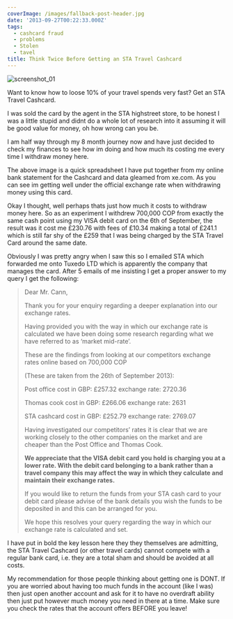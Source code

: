 ```yaml
---
coverImage: /images/fallback-post-header.jpg
date: '2013-09-27T00:22:33.000Z'
tags:
  - cashcard fraud
  - problems
  - Stolen
  - tavel
title: Think Twice Before Getting an STA Travel Cashcard
---
```


![screenshot_01](https://mikecann.co.uk/wp-content/uploads/2013/09/screenshot_012.png)

Want to know how to loose 10% of your travel spends very fast? Get an STA Travel Cashcard.

<!-- more -->

I was sold the card by the agent in the STA highstreet store, to be honest I was a little stupid and didnt do a whole lot of research into it assuming it will be good value for money, oh how wrong can you be.

I am half way through my 8 month journey now and have just decided to check my finances to see how im doing and how much its costing me every time I withdraw money here.

The above image is a quick spreadsheet I have put together from my online bank statement for the Cashcard and data gleamed from xe.com. As you can see im getting well under the official exchange rate when withdrawing money using this card.

Okay I thought, well perhaps thats just how much it costs to withdraw money here. So as an experiment I withdrew 700,000 COP from exactly the same cash point using my VISA debit card on the 6th of September, the result was it cost me £230.76 with fees of £10.34 making a total of £241.1 which is still far shy of the £259 that I was being charged by the STA Travel Card around the same date.

Obviously I was pretty angry when I saw this so I emailed STA which forwarded me onto Tuxedo LTD which is apparently the company that manages the card. After 5 emails of me insisting I get a proper answer to my query I get the following:

> Dear Mr. Cann,
>
> Thank you for your enquiry regarding a deeper explanation into our exchange rates.
>
> Having provided you with the way in which our exchange rate is calculated we have been doing some research regarding what we have referred to as ‘market mid-rate’.
>
> These are the findings from looking at our competitors exchange rates online based on 700,000 COP
>
> (These are taken from the 26th of September 2013):
>
> Post office cost in GBP: £257.32 exchange rate: 2720.36
>
> Thomas cook cost in GBP: £266.06 exchange rate: 2631
>
> STA cashcard cost in GBP: £252.79 exchange rate: 2769.07
>
> Having investigated our competitors’ rates it is clear that we are working closely to the other companies on the market and are cheaper than the Post Office and Thomas Cook.
>
> **We appreciate that the VISA debit card you hold is charging you at a lower rate. With the debit card belonging to a bank rather than a travel company this may affect the way in which they calculate and maintain their exchange rates.**
>
> If you would like to return the funds from your STA cash card to your debit card please advise of the bank details you wish the funds to be deposited in and this can be arranged for you.
>
> We hope this resolves your query regarding the way in which our exchange rate is calculated and set.

I have put in bold the key lesson here they they themselves are admitting, the STA Travel Cashcard (or other travel cards) cannot compete with a regular bank card, i.e. they are a total sham and should be avoided at all costs.

My recommendation for those people thinking about getting one is DONT. If you are worried about having too much funds in the account (like I was) then just open another account and ask for it to have no overdraft ability then just put however much money you need in there at a time. Make sure you check the rates that the account offers BEFORE you leave!
